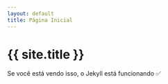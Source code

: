 ```yaml
---
layout: default
title: Página Inicial
---
```


# {{ site.title }}

Se você está vendo isso, o Jekyll está funcionando ✅

